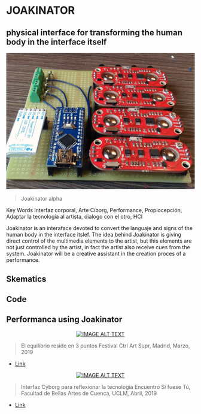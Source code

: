  # JOAKINATOR 
 ## physical interface for transforming the human body in the interface itself

<img src="assets/joakinator_apha_ba.png" width="900">

> Joakinator alpha

Key Words
Interfaz corporal, Arte Ciborg, Performance, Propiocepción, Adaptar la tecnología al artista, dialogo con el otro, HCI

Joakinator is an interaface devoted to convert the languaje and signs of the human body in the interface itslef. The idea behind Joakinator is giving direct control of the multimedia elements to the artist, but this elements are not just controlled by the artist, in fact the artist also receive cues from  the system. Joakinator will be a creative assistant in the creation proces of a performance.

## Skematics

## Code

## Performanca using Joakinator

<div align="center">
  <a href="https://www.youtube.com/watch?v=s2cA5sRCxRI">
   <img src="https://img.youtube.com/vi/s2cA5sRCxRI/0.jpg" alt="IMAGE ALT TEXT">
  </a>
</div>

> El equilibrio reside en 3 puntos
> Festival Ctrl Art Supr, Madrid, Marzo, 2019
* [Link](https://arterobotico.com/el-equilibrio-reside-en-3-puntos/)
 


<div align="center">
  <a href="https://www.youtube.com/watch?v=6gCIS4RPDEY">
   <img src="https://img.youtube.com/vi/6gCIS4RPDEY/0.jpg" alt="IMAGE ALT TEXT">
  </a>
</div>

> Interfaz Cyborg para reflexionar la tecnología
> Encuentro Si fuese Tú, Facultad de Bellas Artes de Cuenca, UCLM, Abril, 2019
* [Link](https://arterobotico.com/interfaz-ciborg-para-reflexionar-la-tecnologia/)
